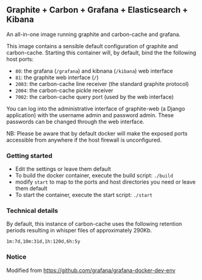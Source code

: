 ## Graphite + Carbon + Grafana + Elasticsearch + Kibana

An all-in-one image running graphite and carbon-cache and grafana.

This image contains a sensible default configuration of graphite and
carbon-cache. Starting this container will, by default, bind the the following
host ports:

- `80`: the grafana (`/grafana`) and kibnana (`/kibana`) web interface
- `81`: the graphite web interface (`/`)
- `2003`: the carbon-cache line receiver (the standard graphite protocol)
- `2004`: the carbon-cache pickle receiver
- `7002`: the carbon-cache query port (used by the web interface)

You can log into the administrative interface of graphite-web (a Django application) with the username admin and password admin. These passwords can be changed through the web interface.

NB: Please be aware that by default docker will make the exposed ports accessible from anywhere if the host firewall is unconfigured.

### Getting started
 * Edit the settings or leave them default
 * To build the docker container, execute the build script: `./build`
 * modify `start` to map to the ports and host directories you need or leave them default
 * To start the container, execute the start script: `./start`

### Technical details
By default, this instance of carbon-cache uses the following retention periods
resulting in whisper files of approximately 290Kb.

    1m:7d,10m:31d,1h:120d,6h:5y

### Notice
Modified from https://github.com/grafana/grafana-docker-dev-env
